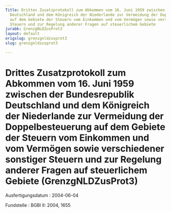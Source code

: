 ```yaml
---
Title: Drittes Zusatzprotokoll zum Abkommen vom 16. Juni 1959 zwischen der Bundesrepublik
  Deutschland und dem Königreich der Niederlande zur Vermeidung der Doppelbesteuerung
  auf dem Gebiete der Steuern vom Einkommen und vom Vermögen sowie verschiedener sonstiger
  Steuern und zur Regelung anderer Fragen auf steuerlichem Gebiete
jurabk: GrenzgNLDZusProt3
layout: default
origslug: grenzgnldzusprot3
slug: grenzgnldzusprot3

---
```


# Drittes Zusatzprotokoll zum Abkommen vom 16. Juni 1959 zwischen der Bundesrepublik Deutschland und dem Königreich der Niederlande zur Vermeidung der Doppelbesteuerung auf dem Gebiete der Steuern vom Einkommen und vom Vermögen sowie verschiedener sonstiger Steuern und zur Regelung anderer Fragen auf steuerlichem Gebiete (GrenzgNLDZusProt3)

Ausfertigungsdatum
:   2004-06-04

Fundstelle
:   BGBl II: 2004, 1655


